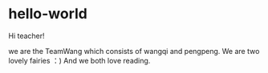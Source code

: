 # hello-world

Hi teacher!

we are the TeamWang which consists of wangqi and pengpeng.
We are two lovely fairies ：)
And we both love reading.
